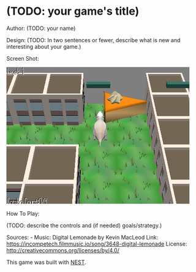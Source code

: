 # (TODO: your game's title)

Author: (TODO: your name)

Design: (TODO: In two sentences or fewer, describe what is new and interesting about your game.)

Screen Shot:

![Screen Shot](screenshot.png)

How To Play:

(TODO: describe the controls and (if needed) goals/strategy.)

Sources: 
    - Music:
    Digital Lemonade by Kevin MacLeod
    Link: https://incompetech.filmmusic.io/song/3648-digital-lemonade
    License: http://creativecommons.org/licenses/by/4.0/

This game was built with [NEST](NEST.md).


